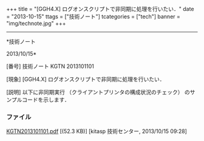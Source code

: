 ﻿+++
title = "[GGH4.X] ログオンスクリプトで非同期に処理を行いたい．"
date = "2013-10-15"
ttags = ["技術ノート"]
tcategories = ["tech"]
banner = "img/technote.jpg"
+++

-----------------------------------------------------------------------------------------------------------------------------

*技術ノート

2013/10/15*


[番号]
技術ノート KGTN 2013101101

[現象]
[GGH4.X] ログオンスクリプトで非同期に処理を行いたい．

[説明]
以下に非同期実行 （クライアントプリンタの構成状況のチェック）
のサンプルコードを示します．


### ファイル

 
 


[KGTN2013101101.pdf](http://techreport.kitasp.net/attachments/download/1382/KGTN2013101101.pdf)
 [(52.3 KB)] [kitasp 技術センター, 2013/10/15
09:28]


 


 

